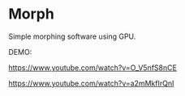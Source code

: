 # Morph
Simple morphing software using GPU.

DEMO:

https://www.youtube.com/watch?v=O_V5nfS8nCE

https://www.youtube.com/watch?v=a2mMkfIrQnI
